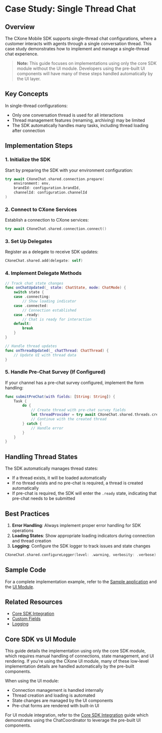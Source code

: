 # Case Study: Single Thread Chat

## Overview

The CXone Mobile SDK supports single-thread chat configurations, where a customer interacts with agents through a single conversation thread. This case study demonstrates how to implement and manage a single-thread chat experience.

> **Note:** This guide focuses on implementations using only the core SDK module without the UI module. Developers using the pre-built UI components will have many of these steps handled automatically by the UI layer.

## Key Concepts

In single-thread configurations:
- Only one conversation thread is used for all interactions
- Thread management features (renaming, archiving) may be limited
- The SDK automatically handles many tasks, including thread loading after connection

## Implementation Steps

### 1. Initialize the SDK

Start by preparing the SDK with your environment configuration:

```swift
try await CXoneChat.shared.connection.prepare(
    environment: env,
    brandId: configuration.brandId,
    channelId: configuration.channelId
)
```

### 2. Connect to CXone Services

Establish a connection to CXone services:

```swift
try await CXoneChat.shared.connection.connect()
```

### 3. Set Up Delegates

Register as a delegate to receive SDK updates:

```swift
CXoneChat.shared.add(delegate: self)
```

### 4. Implement Delegate Methods

```swift
// Track chat state changes
func onChatUpdated(_ state: ChatState, mode: ChatMode) {
    switch state {
    case .connecting:
        // Show loading indicator
    case .connected:
        // Connection established
    case .ready:
        // Chat is ready for interaction
    default:
        break
    }
}

// Handle thread updates
func onThreadUpdated(_ chatThread: ChatThread) {
    // Update UI with thread data
}
```

### 5. Handle Pre-Chat Survey (If Configured)

If your channel has a pre-chat survey configured, implement the form handling:

```swift
func submitPreChat(with fields: [String: String]) {
    Task {
        do {
            // Create thread with pre-chat survey fields
            let threadProvider = try await CXoneChat.shared.threads.create(with: fields)
            // Continue with the created thread
        } catch {
            // Handle error
        }
    }
}
```

## Handling Thread States

The SDK automatically manages thread states:
- If a thread exists, it will be loaded automatically
- If no thread exists and no pre-chat is required, a thread is created automatically
- If pre-chat is required, the SDK will enter the `.ready` state, indicating that pre-chat needs to be submitted

## Best Practices

1. **Error Handling**: Always implement proper error handling for SDK operations
2. **Loading States**: Show appropriate loading indicators during connection and thread creation
3. **Logging**: Configure the SDK logger to track issues and state changes

```swift
CXoneChat.shared.configureLogger(level: .warning, verbosity: .verbose)
```

## Sample Code

For a complete implementation example, refer to the [Sample application](https://github.com/nice-devone/nice-cxone-mobile-sample-ios) and the [UI Module](https://github.com/nice-devone/nice-cxone-mobile-ui-ios).

## Related Resources

- [Core SDK Integration](core-sdk-integration.md)
- [Custom Fields](cs-custom-fields.md)
- [Logging](cs-logging.md)

## Core SDK vs UI Module

This guide details the implementation using only the core SDK module, which requires manual handling of connections, state management, and UI rendering. If you're using the CXone UI module, many of these low-level implementation details are handled automatically by the pre-built components.

When using the UI module:
- Connection management is handled internally
- Thread creation and loading is automated
- State changes are managed by the UI components
- Pre-chat forms are rendered with built-in UI

For UI module integration, refer to the [Core SDK Integration](core-sdk-integration.md) guide which demonstrates using the ChatCoordinator to leverage the pre-built UI components.

